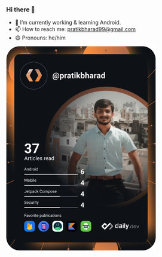### Hi there 👋

- 🔭 I’m currently working & learning Android.
- 📫 How to reach me: pratikbharad99@gmail.com
- 😄 Pronouns: he/him

<a href="https://app.daily.dev/pratikbharad"><img src="https://github.com/pratikPSB/pratikPSB/blob/main/devcard.svg" width="400" alt="pratik bharad's Dev Card"/></a>
